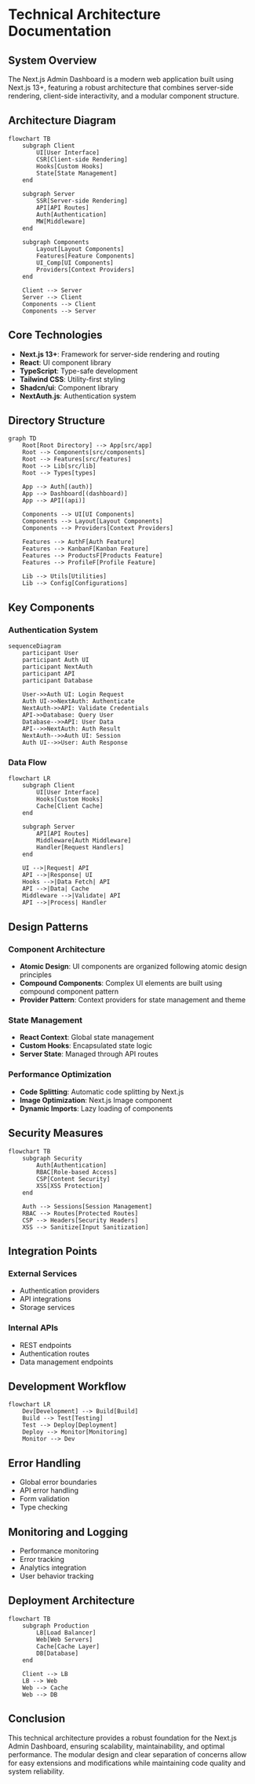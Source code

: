 # Technical Architecture Documentation

## System Overview
The Next.js Admin Dashboard is a modern web application built using Next.js 13+, featuring a robust architecture that combines server-side rendering, client-side interactivity, and a modular component structure.

## Architecture Diagram

```mermaid
flowchart TB
    subgraph Client
        UI[User Interface]
        CSR[Client-side Rendering]
        Hooks[Custom Hooks]
        State[State Management]
    end

    subgraph Server
        SSR[Server-side Rendering]
        API[API Routes]
        Auth[Authentication]
        MW[Middleware]
    end

    subgraph Components
        Layout[Layout Components]
        Features[Feature Components]
        UI_Comp[UI Components]
        Providers[Context Providers]
    end

    Client --> Server
    Server --> Client
    Components --> Client
    Components --> Server
```

## Core Technologies
- **Next.js 13+**: Framework for server-side rendering and routing
- **React**: UI component library
- **TypeScript**: Type-safe development
- **Tailwind CSS**: Utility-first styling
- **Shadcn/ui**: Component library
- **NextAuth.js**: Authentication system

## Directory Structure

```mermaid
graph TD
    Root[Root Directory] --> App[src/app]
    Root --> Components[src/components]
    Root --> Features[src/features]
    Root --> Lib[src/lib]
    Root --> Types[types]

    App --> Auth[(auth)]
    App --> Dashboard[(dashboard)]
    App --> API[(api)]

    Components --> UI[UI Components]
    Components --> Layout[Layout Components]
    Components --> Providers[Context Providers]

    Features --> AuthF[Auth Feature]
    Features --> KanbanF[Kanban Feature]
    Features --> ProductsF[Products Feature]
    Features --> ProfileF[Profile Feature]

    Lib --> Utils[Utilities]
    Lib --> Config[Configurations]
```

## Key Components

### Authentication System
```mermaid
sequenceDiagram
    participant User
    participant Auth UI
    participant NextAuth
    participant API
    participant Database

    User->>Auth UI: Login Request
    Auth UI->>NextAuth: Authenticate
    NextAuth->>API: Validate Credentials
    API->>Database: Query User
    Database-->>API: User Data
    API-->>NextAuth: Auth Result
    NextAuth-->>Auth UI: Session
    Auth UI-->>User: Auth Response
```

### Data Flow
```mermaid
flowchart LR
    subgraph Client
        UI[User Interface]
        Hooks[Custom Hooks]
        Cache[Client Cache]
    end

    subgraph Server
        API[API Routes]
        Middleware[Auth Middleware]
        Handler[Request Handlers]
    end

    UI -->|Request| API
    API -->|Response| UI
    Hooks -->|Data Fetch| API
    API -->|Data| Cache
    Middleware -->|Validate| API
    API -->|Process| Handler
```

## Design Patterns

### Component Architecture
- **Atomic Design**: UI components are organized following atomic design principles
- **Compound Components**: Complex UI elements are built using compound component pattern
- **Provider Pattern**: Context providers for state management and theme

### State Management
- **React Context**: Global state management
- **Custom Hooks**: Encapsulated state logic
- **Server State**: Managed through API routes

### Performance Optimization
- **Code Splitting**: Automatic code splitting by Next.js
- **Image Optimization**: Next.js Image component
- **Dynamic Imports**: Lazy loading of components

## Security Measures

```mermaid
flowchart TB
    subgraph Security
        Auth[Authentication]
        RBAC[Role-based Access]
        CSP[Content Security]
        XSS[XSS Protection]
    end

    Auth --> Sessions[Session Management]
    RBAC --> Routes[Protected Routes]
    CSP --> Headers[Security Headers]
    XSS --> Sanitize[Input Sanitization]
```

## Integration Points

### External Services
- Authentication providers
- API integrations
- Storage services

### Internal APIs
- REST endpoints
- Authentication routes
- Data management endpoints

## Development Workflow

```mermaid
flowchart LR
    Dev[Development] --> Build[Build]
    Build --> Test[Testing]
    Test --> Deploy[Deployment]
    Deploy --> Monitor[Monitoring]
    Monitor --> Dev
```

## Error Handling
- Global error boundaries
- API error handling
- Form validation
- Type checking

## Monitoring and Logging
- Performance monitoring
- Error tracking
- Analytics integration
- User behavior tracking

## Deployment Architecture

```mermaid
flowchart TB
    subgraph Production
        LB[Load Balancer]
        Web[Web Servers]
        Cache[Cache Layer]
        DB[Database]
    end

    Client --> LB
    LB --> Web
    Web --> Cache
    Web --> DB
```

## Conclusion
This technical architecture provides a robust foundation for the Next.js Admin Dashboard, ensuring scalability, maintainability, and optimal performance. The modular design and clear separation of concerns allow for easy extensions and modifications while maintaining code quality and system reliability.